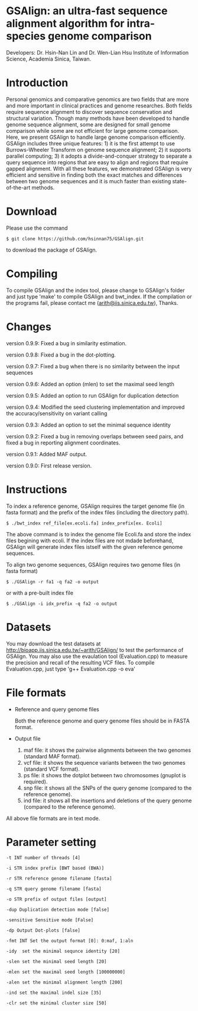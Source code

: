 GSAlign: an ultra-fast sequence alignment algorithm for intra-species genome comparison
===================

Developers: Dr. Hsin-Nan Lin and Dr. Wen-Lian Hsu Institute of Information Science, Academia Sinica, Taiwan.

# Introduction

Personal genomics and comparative genomics are two fields that are more and more important in clinical practices and genome researches. Both fields require sequence alignment to discover sequence conservation and structural variation. Though many methods have been developed to handle genome sequence alignment, some are designed for small genome comparison while some are not efficient for large genome comparison. Here, we present GSAlign to handle large genome comparison efficiently. GSAlign includes three unique features: 1) it is the first attempt to use Burrows-Wheeler Transform on genome sequence alignment; 2) it supports parallel computing; 3) it adopts a divide-and-conquer strategy to separate a query sequence into regions that are easy to align and regions that require gapped alignment. With all these features, we demonstrated GSAlign is very efficient and sensitive in finding both the exact matches and differences between two genome sequences and it is much faster than existing state-of-the-art methods. 

# Download

Please use the command 
  ```
  $ git clone https://github.com/hsinnan75/GSAlign.git
  ```
to download the package of GSAlign.

# Compiling

To compile GSAlign and the index tool, please change to GSAlign's folder and just type 'make' to compile GSAlign and bwt_index. If the compilation or the programs fail, please contact me (arith@iis.sinica.edu.tw), Thanks.

# Changes
version 0.9.9: Fixed a bug in similarity estimation.

version 0.9.8: Fixed a bug in the dot-plotting.

version 0.9.7: Fixed a bug when there is no similarity between the input sequences

version 0.9.6: Added an option (mlen) to set the maximal seed length

version 0.9.5: Added an option to run GSAlign for duplication detection

version 0.9.4: Modified the seed clustering implementation and improved the accuracy/sensitivity on variant calling

version 0.9.3: Added an option to set the minimal sequence identity

version 0.9.2: Fixed a bug in removing overlaps between seed pairs, and fixed a bug in reporting alignment coordinates.

version 0.9.1: Added MAF output.

version 0.9.0: First release version.

# Instructions

To index a reference genome, GSAlign requires the target genome file (in fasta format) and the prefix of the index files (including the directory path).

  ```
  $ ./bwt_index ref_file[ex.ecoli.fa] index_prefix[ex. Ecoli]
  ```
The above command is to index the genome file Ecoli.fa and store the index files begining with ecoli.
If the index files are not mdade beforehand, GSAlign will generate index files istself with the given reference genome sequences.

To align two genome sequences, GSAlign requires two genome files (in fasta format)

  ```
  $ ./GSAlign -r fa1 -q fa2 -o output
  ```
or with a pre-built index file

  ```
  $ ./GSAlign -i idx_prefix -q fa2 -o output
  ```

# Datasets

You may download the test datasets at http://bioapp.iis.sinica.edu.tw/~arith/GSAlign/ to test the performance of GSAlign.
You may also use the evaulation tool (Evaluation.cpp) to measure the precision and recall of the resulting VCF files. 
To compile Evaluation.cpp, just type 'g++ Evaluation.cpp -o eva'

# File formats

- Reference and query genome files

    Both the reference genome and query genome files should be in FASTA format.

- Output file

	1. maf file: it shows the pairwise alignments between the two genomes (standard MAF format).
	2. vcf file: it shows the sequence variants between the two genomes (standard VCF format).
	3. ps  file: it shows the dotplot between two chromosomes (gnuplot is required).
	4. snp file: it shows all the SNPs of the query genome (compared to the reference genome).
	5. ind file: it shows all the insertions and deletions of the query genome (compared to the reference genome).

All above file formats are in text mode.

# Parameter setting

 ```
-t INT number of threads [4]

-i STR index prefix [BWT based (BWA)]

-r STR reference genome filename [fasta]

-q STR query genome filename [fasta]

-o STR prefix of output files [output]

-dup Duplication detection mode [false]

-sensitive Sensitive mode [False]

-dp Output Dot-plots [false]

-fmt INT Set the output format [0]: 0:maf, 1:aln

-idy  set the minimal sequnce identity [20]

-slen set the minimal seed length [20]

-mlen set the maximal seed length [100000000]

-alen set the minimal alignment length [200]

-ind set the maximal indel size [35]

-clr set the minimal cluster size [50]

  ```
